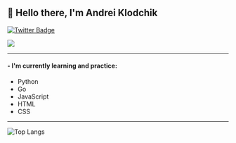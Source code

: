 ## 👋 Hello there, I'm Andrei Klodchik

<a href="https://twitter.com/AndreiKlodchik">
    <img src="https://img.shields.io/badge/Twitter-blue?style=for-the-badge&logo=twitter&logoColor=white" alt="Twitter Badge">
</a>

![](https://komarev.com/ghpvc/?username=AndreiKlodchik)

---

#### - I'm currently learning and practice:
 - Python
 - Go
 - JavaScript
 - HTML
 - CSS

---

![Top Langs](https://github-readme-stats.vercel.app/api/top-langs/?username=AndreiKlodchik&layout=compact)
